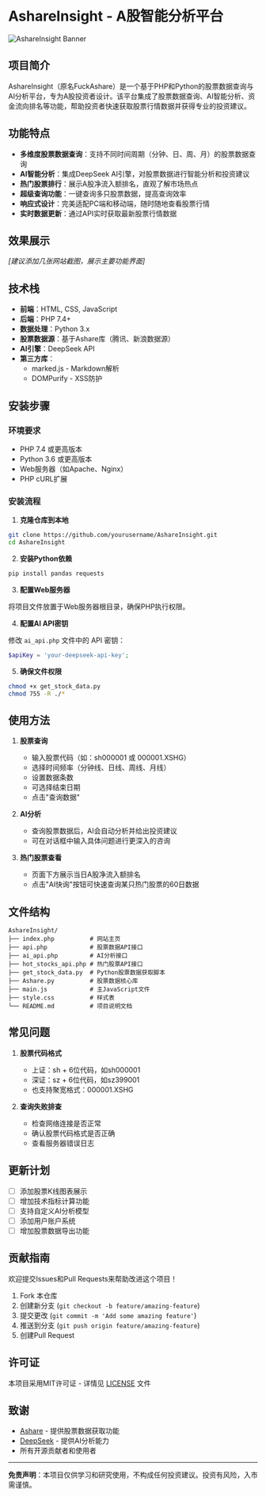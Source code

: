 # AshareInsight - A股智能分析平台

![AshareInsight Banner](https://via.placeholder.com/1200x300/ff6699/ffffff?text=AshareInsight)

## 项目简介

AshareInsight（原名FuckAshare）是一个基于PHP和Python的股票数据查询与AI分析平台，专为A股投资者设计。该平台集成了股票数据查询、AI智能分析、资金流向排名等功能，帮助投资者快速获取股票行情数据并获得专业的投资建议。

## 功能特点

- **多维度股票数据查询**：支持不同时间周期（分钟、日、周、月）的股票数据查询
- **AI智能分析**：集成DeepSeek AI引擎，对股票数据进行智能分析和投资建议
- **热门股票排行**：展示A股净流入额排名，直观了解市场热点
- **超级查询功能**：一键查询多只股票数据，提高查询效率
- **响应式设计**：完美适配PC端和移动端，随时随地查看股票行情
- **实时数据更新**：通过API实时获取最新股票行情数据

## 效果展示

*[建议添加几张网站截图，展示主要功能界面]*

## 技术栈

- **前端**：HTML, CSS, JavaScript
- **后端**：PHP 7.4+
- **数据处理**：Python 3.x
- **股票数据源**：基于Ashare库（腾讯、新浪数据源）
- **AI引擎**：DeepSeek API
- **第三方库**：
  - marked.js - Markdown解析
  - DOMPurify - XSS防护

## 安装步骤

### 环境要求

- PHP 7.4 或更高版本
- Python 3.6 或更高版本
- Web服务器（如Apache、Nginx）
- PHP cURL扩展

### 安装流程

1. **克隆仓库到本地**

```bash
git clone https://github.com/yourusername/AshareInsight.git
cd AshareInsight
```

2. **安装Python依赖**

```bash
pip install pandas requests
```

3. **配置Web服务器**

将项目文件放置于Web服务器根目录，确保PHP执行权限。

4. **配置AI API密钥**

修改 `ai_api.php` 文件中的 API 密钥：

```php
$apiKey = 'your-deepseek-api-key';
```

5. **确保文件权限**

```bash
chmod +x get_stock_data.py
chmod 755 -R ./*
```

## 使用方法

1. **股票查询**
   - 输入股票代码（如：sh000001 或 000001.XSHG）
   - 选择时间频率（分钟线、日线、周线、月线）
   - 设置数据条数
   - 可选择结束日期
   - 点击"查询数据"

2. **AI分析**
   - 查询股票数据后，AI会自动分析并给出投资建议
   - 可在对话框中输入具体问题进行更深入的咨询

3. **热门股票查看**
   - 页面下方展示当日A股净流入额排名
   - 点击"AI快询"按钮可快速查询某只热门股票的60日数据

## 文件结构

```
AshareInsight/
├── index.php          # 网站主页
├── api.php            # 股票数据API接口
├── ai_api.php         # AI分析接口
├── hot_stocks_api.php # 热门股票API接口
├── get_stock_data.py  # Python股票数据获取脚本
├── Ashare.py          # 股票数据核心库
├── main.js            # 主JavaScript文件
├── style.css          # 样式表
└── README.md          # 项目说明文档
```

## 常见问题

1. **股票代码格式**
   - 上证：sh + 6位代码，如sh000001
   - 深证：sz + 6位代码，如sz399001
   - 也支持聚宽格式：000001.XSHG

2. **查询失败排查**
   - 检查网络连接是否正常
   - 确认股票代码格式是否正确
   - 查看服务器错误日志

## 更新计划

- [ ] 添加股票K线图表展示
- [ ] 增加技术指标计算功能
- [ ] 支持自定义AI分析模型
- [ ] 添加用户账户系统
- [ ] 增加股票数据导出功能

## 贡献指南

欢迎提交Issues和Pull Requests来帮助改进这个项目！

1. Fork 本仓库
2. 创建新分支 (`git checkout -b feature/amazing-feature`)
3. 提交更改 (`git commit -m 'Add some amazing feature'`)
4. 推送到分支 (`git push origin feature/amazing-feature`)
5. 创建Pull Request

## 许可证

本项目采用MIT许可证 - 详情见 [LICENSE](LICENSE) 文件

## 致谢

- [Ashare](https://github.com/mpquant/Ashare) - 提供股票数据获取功能
- [DeepSeek](https://www.deepseek.com/) - 提供AI分析能力
- 所有开源贡献者和使用者

---

**免责声明**：本项目仅供学习和研究使用，不构成任何投资建议。投资有风险，入市需谨慎。
